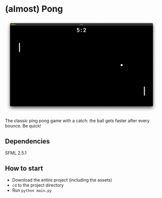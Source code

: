 # (almost) Pong

![game screen shot](assets/images/gameplay.png)

The classic ping pong game with a catch: the ball gets faster after every bounce. Be quick!

## Dependencies

SFML 2.5.1

## How to start

- Download the entire project (including the assets)
- `cd` to the project directory
- Run `python main.py` 
